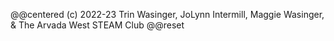 @@centered
(c) 2022-23 Trin Wasinger, JoLynn Intermill, Maggie Wasinger, & The Arvada West STEAM Club
@@reset
